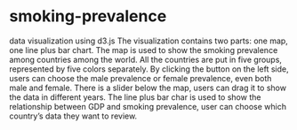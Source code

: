 # smoking-prevalence
data visualization using d3.js
The visualization contains two parts: one map, one line plus bar chart. 
The map is used to show the smoking prevalence among countries among the world. 
All the countries are put in five groups, represented by five colors separately. 
By clicking the button on the left side, users can choose the male prevalence or female prevalence, even both male and female. 
There is a slider below the map, users can drag it to show the data in different years. 
The line plus bar char is used to show the relationship between GDP and smoking prevalence, user can choose which country’s data they want to review.
